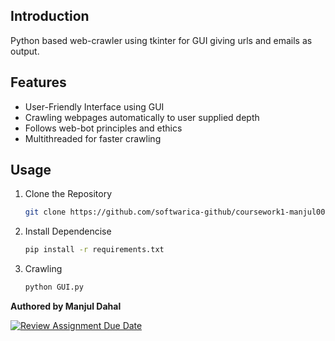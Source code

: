 ## Introduction

Python based web-crawler using tkinter for GUI giving urls and emails as output.

## Features
- User-Friendly Interface using GUI
- Crawling webpages automatically to user supplied depth
- Follows web-bot principles and ethics
- Multithreaded for faster crawling

## Usage
1. Clone the Repository
    ```bash
    git clone https://github.com/softwarica-github/coursework1-manjul000
    ```
2. Install Dependencise
    ```bash
    pip install -r requirements.txt
3. Crawling
    ```bash
    python GUI.py
    ```

**Authored by Manjul Dahal**

[![Review Assignment Due Date](https://classroom.github.com/assets/deadline-readme-button-24ddc0f5d75046c5622901739e7c5dd533143b0c8e959d652212380cedb1ea36.svg)](https://classroom.github.com/a/lVxETvbV)
